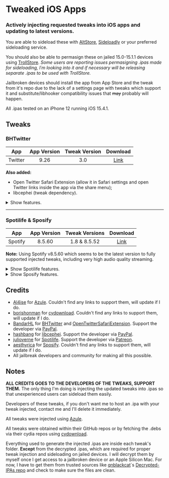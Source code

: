 # Tweaked iOS Apps

### Actively injecting requested tweaks into iOS apps and updating to latest versions.

You are able to sideload these with [AltStore](https://altstore.io/), [Sideloadly](https://sideloadly.io/) or your preferred sideloading service. 

You should also be able to permasign these on jailed 15.0-15.1.1 devices using [TrollStore](https://github.com/opa334/TrollStore). _Some users are reporting issues permasigning .ipas made for sideloading, I´m looking into it and if necessary will be releasing separate .ipas to be used with TrollStore._

Jailbroken devices should install the app from App Store and the tweak from it's repo due to the lack of a settings page with tweaks which support it and substitute/libhooker compatibility issues that ~~may~~ probably will happen.


All .ipas tested on an iPhone 12 running iOS 15.4.1.


## Tweaks
### BHTwitter

| App | App Version | Tweak Version | Download |
| :---: | :---: | :---: | :---: |
| Twitter | 9.26| 3.0 | [Link](https://github.com/lucasnasc04/Tweaked-iOS-Apps/releases/download/BHTwitter3.0-Twitter9.26/Twitter9.26_BHTwitter3.0.ipa) |

**Also added:** 
- Open Twitter Safari Extension (allow it in Safari settings and open Twitter links inside the app via the share menu);
- libcephei (tweak dependency).

<details>
  <summary>Show features.</summary>

- Download Videos (even if account private).
- Custom Tab Bar
- Video zoom feature.
- No history feature.
- Hide topics tweet feature.
- Disable video layer caption.
- Padlock.
- Font changer.
- Enable the new UI of DM search.
- Auto load photos in highest quality feature.
- Undo tweet feature.
- Theme (like Twitter Bule).
- Twitter Circle feature.
- Copying profile information feature.
- Save tweet as an image.
- Hide spaces bar.
- Disable RTL.
- Always open in Safari.
- Translate bio.
- Reader mode feature.
- Disable new tweet style (A.K.A edge to edge tweet)
- Enable voice tweet and voice message in DM.
- Hide promoted tweet from the timeline.
- Confirm alert when hit the tweet button.
- Confirm alert when hit like button.
- Confirm alert when hit follow button.
- FLEX for debugging.

</details>

---

### Spotilife & Sposify

| App | App Version | Tweak Versions | Download |
| :---: | :---: | :---: | :---: |
| Spotify | 8.5.60 | 1.8 & 8.5.52 | [Link](https://github.com/lucasnasc04/Tweaked-iOS-Apps/releases/download/Spotilife1.8-Sposify8.5.52-Spotify8.5.60/Spotify8.5.60_Spotilife1.8_Sposify8.5.52.ipa) |

**Note:** Using Spotify v8.5.60 which seems to be the latest version to fully supported injected tweaks, including very high audio quality streaming.

<details>
  <summary>Show Spotilife features.</summary>

- Unlimited skips.
- No ads.
- Very high quality streaming.
- Import songs.
- Enable or disable playlist artwork.
- Enable Now Playing Shows mode.
- Import local playlists.
- Clear Spotify's cache.

</details>

<details>
  <summary>Show Sposify features.</summary>
  
- Enable or disable connect access button.
- Import your music.
- No burger menu icon on lockscreen.
- Verified profile badge.
- Enable or disable voice search.
- Enable or disable what's new section.
- Enable artists & playlists old interface.
- Enable create playlist new interface.
- Disable add songs button.
- Disable play button.
- Disable recommended songs section.
- Disable swipeable actions.
- Hide create playlist.
- No shuffle on big play button.
- Open canvas playlist.
- Show album & artist recommendations.
- True shuffle.
- View artists offline.
- Align text to top on now playing view.
- Auto hide duration labels on now playing view.
- Blackout mode on now playing view.
- Canvas choice button on now playing view.
- Canvas tap on now playing view.
- Car view on now playing view.
- Disable Genius lyrics on now playing view.
- Disable Storylines on now playing view.
- Disable Canvas on now playing view.
- Disable queue screen controls on now playing view.
- Disable Social Listening section.
- Long-press on any Canvas to save them.
- Show or hide status bar.
  
</details>


## Credits
- [Al4ise](https://github.com/Al4ise) for [Azule](https://github.com/Al4ise/Azule). Couldn't find any links to support them, will update if I do.
- [borishonman](https://github.com/borishonman) for [cydownload](https://github.com/borishonman/cydownload). Couldn't find any links to support them, will update if I do.
- [BandarHL](https://github.com/BandarHL) for [BHTwitter](https://github.com/BandarHL/BHTwitter) and [OpenTwitterSafariExtension](https://github.com/BandarHL/OpenTwitterSafariExtension). Support the developer via [PayPal](https://www.paypal.com/paypalme/BandarHL).
- [hashbang](https://github.com/hbang) for [libcephei](https://github.com/hbang/libcephei). Support the developer via [PayPal](https://hashbang.productions/donate/).
- [julioverne](https://github.com/julioverne) for [Spotilife](http://julio.hackyouriphone.org/description.html?id=com.julioverne.spotilife). Support the developer via [Patreon](https://www.patreon.com/julioverne).
- [aesthyrica](https://github.com/aesthyrica) for [Sposify](https://repo.dynastic.co/package/com.spos). Couldn't find any links to support them, will update if I do.
- All jailbreak developers and community for making all this possible.


## Notes
**ALL CREDITS GOES TO THE DEVELOPERS OF THE TWEAKS, SUPPORT THEM.** The only thing I'm doing is injecting the updated tweaks into .ipas so that unexperienced users can sideload them easily.

Developers of these tweaks, if you don't want me to host an .ipa with your tweak injected, contact me and I'll delete it immediately.

All tweaks were injected using [Azule](https://github.com/Al4ise/Azule).

All tweaks were obtained within their GitHub repos or by fetching the .debs via their cydia repos using [cydownload](https://github.com/borishonman/cydownload).

Everything used to generate the injected .ipas are inside each tweak's folder. **Except** from the decrypted .ipas, which are required for proper tweak injection and sideloading on jailed devices. I will decrypt them by myself once I get access to a jailbroken device or an Apple Silicon Mac. For now, I have to get them from trusted sources like [qnblackcat](https://github.com/qnblackcat/)´s [Decrypted-IPAs repo](https://github.com/qnblackcat/Decrypted-IPAs) and check to make sure the files are clean.
